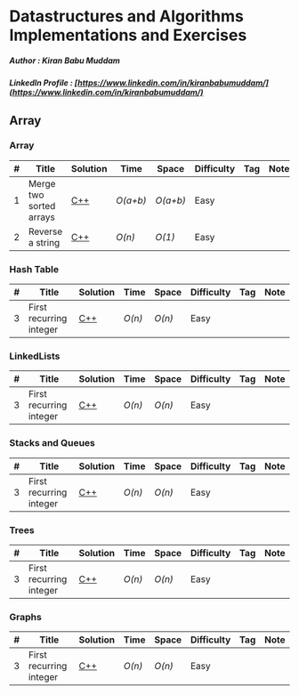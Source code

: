 # Datastructures and Algorithms Implementations and Exercises

##### Author : Kiran Babu Muddam 

##### LinkedIn Profile : [https://www.linkedin.com/in/kiranbabumuddam/](https://www.linkedin.com/in/kiranbabumuddam/)

## Array

### Array

|  #  | Title           |  Solution       |  Time           | Space           | Difficulty    | Tag          | Note| 
|-----|---------------- | --------------- | --------------- | --------------- | ------------- |--------------|-----|
1 | Merge two sorted arrays | [C++](./Arrays/MergeTwoSortedArrays.cpp)  | _O(a+b)_       | _O(a+b)_          | Easy         |||
2 | Reverse a string | [C++](./Arrays/ReverseAString.cpp)  | _O(n)_       | _O(1)_          | Easy         |||

### Hash Table

|  #  | Title           |  Solution       |  Time           | Space           | Difficulty    | Tag          | Note| 
|-----|---------------- | --------------- | --------------- | --------------- | ------------- |--------------|-----|
3 | First recurring integer | [C++](./Hash-Tables/FirstRecurringIntegerInArray.cpp)  | _O(n)_       | _O(n)_          | Easy         |||

### LinkedLists

|  #  | Title           |  Solution       |  Time           | Space           | Difficulty    | Tag          | Note| 
|-----|---------------- | --------------- | --------------- | --------------- | ------------- |--------------|-----|
3 | First recurring integer | [C++](./Hash-Tables/FirstRecurringIntegerInArray.cpp)  | _O(n)_       | _O(n)_          | Easy         |||

### Stacks and Queues

|  #  | Title           |  Solution       |  Time           | Space           | Difficulty    | Tag          | Note| 
|-----|---------------- | --------------- | --------------- | --------------- | ------------- |--------------|-----|
3 | First recurring integer | [C++](./Hash-Tables/FirstRecurringIntegerInArray.cpp)  | _O(n)_       | _O(n)_          | Easy         |||

### Trees

|  #  | Title           |  Solution       |  Time           | Space           | Difficulty    | Tag          | Note| 
|-----|---------------- | --------------- | --------------- | --------------- | ------------- |--------------|-----|
3 | First recurring integer | [C++](./Hash-Tables/FirstRecurringIntegerInArray.cpp)  | _O(n)_       | _O(n)_          | Easy         |||

### Graphs

|  #  | Title           |  Solution       |  Time           | Space           | Difficulty    | Tag          | Note| 
|-----|---------------- | --------------- | --------------- | --------------- | ------------- |--------------|-----|
3 | First recurring integer | [C++](./Hash-Tables/FirstRecurringIntegerInArray.cpp)  | _O(n)_       | _O(n)_          | Easy         |||


